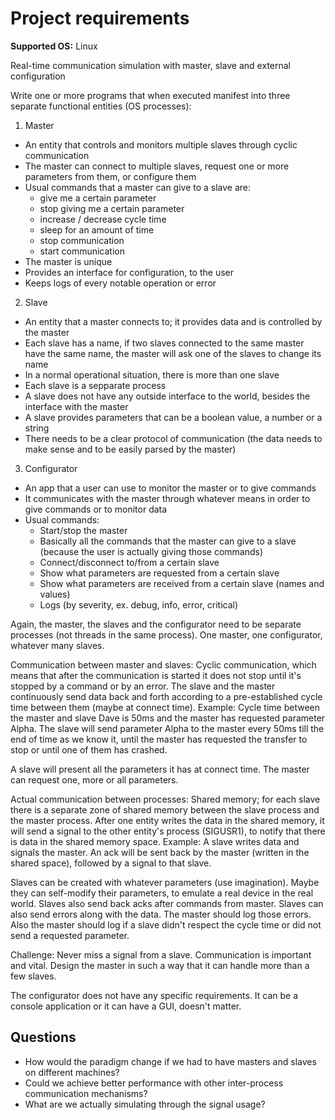 # Project requirements

**Supported OS:** Linux

Real-time communication simulation with master, slave and external configuration

Write one or more programs that when executed manifest into three separate functional entities (OS processes):

1. Master
- An entity that controls and monitors multiple slaves through cyclic communication
- The master can connect to multiple slaves, request one or more parameters from them, or configure them
- Usual commands that a master can give to a slave are:
    - give me a certain parameter
    - stop giving me a certain parameter
    - increase / decrease cycle time
    - sleep for an amount of time
    - stop communication
    - start communication
- The master is unique
- Provides an interface for configuration, to the user
- Keeps logs of every notable operation or error

2. Slave
- An entity that a master connects to; it provides data and is controlled by the master
- Each slave has a name, if two slaves connected to the same master have the same name, the master will ask one of the
slaves to change its name
- In a normal operational situation, there is more than one slave
- Each slave is a sepparate process
- A slave does not have any outside interface to the world, besides the interface with the master
- A slave provides parameters that can be a boolean value, a number or a string
- There needs to be a clear protocol of communication (the data needs to make sense and to be easily parsed by the master)


3. Configurator
- An app that a user can use to monitor the master or to give commands
- It communicates with the master through whatever means in order to give commands or to monitor data
- Usual commands:
    - Start/stop the master
    - Basically all the commands that the master can give to a slave (because the user is actually giving those commands)
    - Connect/disconnect to/from a certain slave
    - Show what parameters are requested from a certain slave
    - Show what parameters are received from a certain slave (names and values)
    - Logs (by severity, ex. debug, info, error, critical)


Again, the master, the slaves and the configurator need to be separate processes (not threads in the same process).
One master, one configurator, whatever many slaves.

Communication between master and slaves:
Cyclic communication, which means that after the communication is started it does not stop until it's stopped by
a command or by an error. The slave and the master continuously send data back and forth according to a pre-established
cycle time between them (maybe at connect time).
Example: Cycle time between the master and slave Dave is 50ms and the master has requested parameter Alpha.
The slave will send parameter Alpha to the master every 50ms till the end of time as we know it, until the master
has requested the transfer to stop or until one of them has crashed.

A slave will present all the parameters it has at connect time. The master can request one, more or all parameters.

Actual communication between processes:
Shared memory; for each slave there is a separate zone of shared memory between the slave process and the master process.
After one entity writes the data in the shared memory, it will send a signal to the other entity's process (SIGUSR1),
to notify that there is data in the shared memory space. Example: A slave writes data and signals the master.
An ack will be sent back by the master (written in the shared space), followed by a signal to that slave.

Slaves can be created with whatever parameters (use imagination). Maybe they can self-modify their parameters, 
to emulate a real device in the real world. Slaves also send back acks after commands from master.
Slaves can also send errors along with the data. The master should log those
errors. Also the master should log if a slave didn't respect the cycle time or did not send a requested parameter.

Challenge: Never miss a signal from a slave. Communication is important and vital. 
Design the master in such a way that it can handle more than a few slaves.

The configurator does not have any specific requirements. It can be a console application or it can have a GUI,
doesn't matter.

## Questions
- How would the paradigm change if we had to have masters and slaves on different machines?
- Could we achieve better performance with other inter-process communication mechanisms?
- What are we actually simulating through the signal usage?
